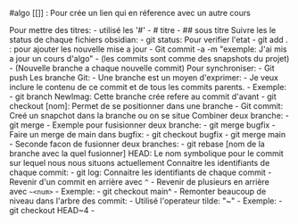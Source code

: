#algo
[[]] : Pour crée un lien qui en réference avec un autre cours

Pour mettre des titres:
	- utilisé les '#'
		- # titre
		- ## sous titre
Suivre les le status de chaque fichiers obsidian:
	- git status: Pour verifier l'etat
	- git add . : pour ajouter les nouvelle mise a jour
	- Git commit -a -m "exemple: J'ai mis a jour un cours d'algo"
			- (les commits sont comme des snapshots du projet)
			- (Nouvelle branche a chaque nouvelle commit)
Pour synchroniser:
	- Git push
Les branche Git:
	- Une branche est un moyen d'exprimer: 
			- Je veux inclure le contenu de ce commit et de tous les commits parents.
	- Exemple: 
		- git branch NewImag: Cette branche crée refere au commit d'avant
		-  git checkout [nom]: Permet de se positionner dans une branche
		- Git commit: Creé un snapchot dans la branche ou on se situe
Combiner deux branche:
	- git merge
		- Exemple pour fusisionner deux branche: 
			- git merge bugfix
		- Faire un merge de main dans bugfix:
			- git checkout bugfix
			- git merge main
	- Seconde facon de fusionner deux branches:
		-  git rebase [nom de la branche avec la quel fusionner]
HEAD:  Le nom symbolique pour le commit sur lequel nous nous situons actuellement
Connaitre les identifiants de chaque commit:
		- git log: Connaitre les identifiants de chaque commit
		- Revenir d'un commit en arrière avec `^`
		- Revenir de plusieurs en arrière avec `~<num>`
			- Exemple:
				- git checkout main^
		- Remonter beaucoup de niveau dans l'arbre des commit:
			- Utilisé l'operateur tilde: "~"
			- Exemple:
				- git checkout HEAD~4
			- 